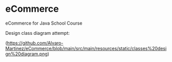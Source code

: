 # eCommerce
eCommerce for Java School Course

Design class diagram attempt:

(https://github.com/Alvaro-Martinez/eCommerce/blob/main/src/main/resources/static/classes%20design%20diagram.png)
